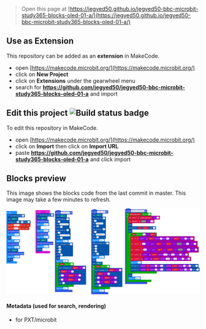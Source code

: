 
> Open this page at [https://jegyed50.github.io/jegyed50-bbc-microbit-study365-blocks-oled-01-a/](https://jegyed50.github.io/jegyed50-bbc-microbit-study365-blocks-oled-01-a/)

## Use as Extension

This repository can be added as an **extension** in MakeCode.

* open [https://makecode.microbit.org/](https://makecode.microbit.org/)
* click on **New Project**
* click on **Extensions** under the gearwheel menu
* search for **https://github.com/jegyed50/jegyed50-bbc-microbit-study365-blocks-oled-01-a** and import

## Edit this project ![Build status badge](https://github.com/jegyed50/jegyed50-bbc-microbit-study365-blocks-oled-01-a/workflows/MakeCode/badge.svg)

To edit this repository in MakeCode.

* open [https://makecode.microbit.org/](https://makecode.microbit.org/)
* click on **Import** then click on **Import URL**
* paste **https://github.com/jegyed50/jegyed50-bbc-microbit-study365-blocks-oled-01-a** and click import

## Blocks preview

This image shows the blocks code from the last commit in master.
This image may take a few minutes to refresh.

![A rendered view of the blocks](https://github.com/jegyed50/jegyed50-bbc-microbit-study365-blocks-oled-01-a/raw/master/.github/makecode/blocks.png)

#### Metadata (used for search, rendering)

* for PXT/microbit
<script src="https://makecode.com/gh-pages-embed.js"></script><script>makeCodeRender("{{ site.makecode.home_url }}", "{{ site.github.owner_name }}/{{ site.github.repository_name }}");</script>
